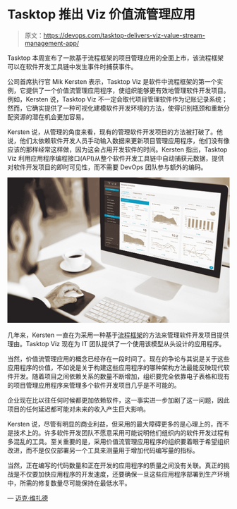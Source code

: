 # Tasktop 推出 Viz 价值流管理应用

> 原文：<https://devops.com/tasktop-delivers-viz-value-stream-management-app/>

Tasktop 本周宣布了一款基于流程框架的项目管理应用的全面上市，该流程框架可以在软件开发工具链中发生事件时捕获事件。

公司首席执行官 Mik Kersten 表示，Tasktop Viz 是软件中流程框架的第一个实例，它提供了一个价值流管理应用程序，使组织能够更有效地管理软件开发项目。例如，Kersten 说，Tasktop Viz 不一定会取代项目管理软件作为记账记录系统；然而，它确实提供了一种可视化建模软件开发环境的方法，使得识别瓶颈和重新分配资源的潜在机会更加容易。

Kersten 说，从管理的角度来看，现有的管理软件开发项目的方法被打破了。他说，他们太依赖软件开发人员手动输入数据来更新项目管理应用程序，他们没有像应该的那样经常这样做，因为这会占用开发软件的时间。Kersten 指出，Tasktop Viz 利用应用程序编程接口(API)从整个软件开发工具链中自动捕获元数据，提供对软件开发项目的即时可见性，而不需要 DevOps 团队参与额外的编码。

![Tasktop Viz](img/5f93ca428ba6554b7b808e25981a776b.png)

几年来，Kersten 一直在为采用一种基于[流程框架](https://www.tasktop.com/flow-framework)的方法来管理软件开发项目提供理由。Tasktop Viz 现在为 IT 团队提供了一个使用该模型从头设计的应用程序。

当然，价值流管理应用的概念已经存在一段时间了。现在的争论与其说是关于这些应用程序的价值，不如说是关于构建这些应用程序的哪种架构方法最能反映现代软件开发。随着项目之间依赖关系的数量不断增加，组织要完全依靠电子表格和现有的项目管理应用程序来管理多个软件开发项目几乎是不可能的。

企业现在比以往任何时候都更加依赖软件，这一事实进一步加剧了这一问题，因此项目的任何延迟都可能对未来的收入产生巨大影响。

Kersten 说，尽管有明显的商业利益，但采用的最大障碍更多的是心理上的，而不是技术上的。许多软件开发团队不愿意采用可能说明他们组织内的软件开发过程有多混乱的工具。至关重要的是，采用价值流管理应用程序的组织要着眼于希望组织改进，而不是仅仅部署另一个工具来测量用于增加代码编写量的指标。

当然，正在编写的代码数量和正在开发的应用程序的质量之间没有关联。真正的挑战是不仅要加快应用程序的开发速度，还要确保一旦这些应用程序部署到生产环境中，所需的修复数量尽可能保持在最低水平。

— [迈克·维扎德](https://devops.com/author/mike-vizard/)